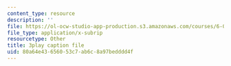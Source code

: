 ```yaml
---
content_type: resource
description: ''
file: https://ol-ocw-studio-app-production.s3.amazonaws.com/courses/6-0002-introduction-to-computational-thinking-and-data-science-fall-2016/80a64e43656053c7ab6c8a97bedddd4f_rUxP7TM8-wo.vtt
file_type: application/x-subrip
resourcetype: Other
title: 3play caption file
uid: 80a64e43-6560-53c7-ab6c-8a97bedddd4f
---
```

